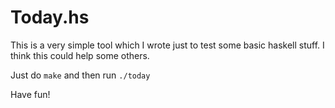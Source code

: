 # Today.hs

This is a very simple tool which I wrote just to test some basic haskell stuff.
I think this could help some others.

Just do `make` and then run `./today`

Have fun!
